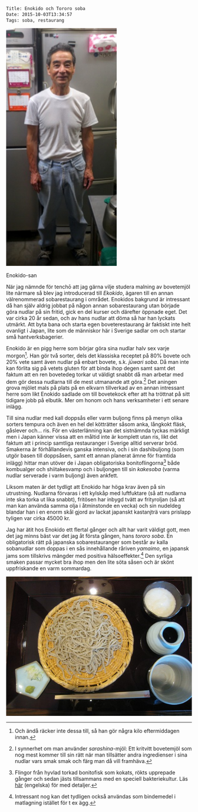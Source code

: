     Title: Enokido och Tororo soba
    Date: 2015-10-03T13:34:57
    Tags: soba, restaurang

<div class="figure pull-right">
	<img src="/img/Enokido/Enokido-san.jpg" alt="Enokido-san" width='300px'>
	<p class="caption">Enokido-san</p>
</div>

När jag nämnde för tenchō att jag gärna vilje studera malning av bovetemjöl lite närmare så blev jag introducerad till *Ekokido*, ägaren till en annan välrenommerad sobarestaurang i området. Enokidos bakgrund är intressant då han själv aldrig jobbat på någon annan sobarestaurang utan började göra nudlar på sin fritid, gick en del kurser och därefter öppnade eget. Det var cirka 20 år sedan, och av hans nudlar att döma så har han lyckats utmärkt. Att byta bana och starta egen boveterestaurang är faktiskt inte helt ovanligt i Japan, lite som de människor här i Sverige sadlar om och startar små hantverksbagerier.

Enokido är en pigg herre som börjar göra sina nudlar halv sex varje morgon[^0]. Han gör två sorter, dels det klassiska receptet på 80% bovete och 20% vete samt även nudlar på enbart bovete, s.k. *jūwari soba*. Då man inte kan förlita sig på vetets gluten för att binda ihop degen samt samt det faktum att en ren bovetedeg torkar ut väldigt snabbt då man arbetar med dem gör dessa nudlarna till de mest utmanande att göra.[^sarashina-juwari] Det aningen grova mjölet mals på plats på en elkvarn tillverkad av en annan intressant herre som likt Enokido sadlade om till bovetekock efter att ha tröttnat på sitt tidigare jobb på elbutik. Mer om honom och hans verksamheter i ett senare inlägg.

Till sina nudlar med kall doppsås eller varm buljong finns på menyn olika sorters tempura och även en hel del kötträtter såsom anka, långkokt fläsk, gåslever och... ris. För en västerlänning kan det sistnämnda tyckas märkligt men i Japan känner vissa att en måltid inte är komplett utan ris, likt det faktum att i princip samtliga restauranger i Sverige alltid serverar bröd. Smakerna är förhållandevis ganska intensiva, och i sin dashibuljong (som utgör basen till doppsåsen, samt ett annan planerat ämne för framtida inlägg) hittar man utöver de i Japan obligatoriska bonitoflingorna[^bonito] både kombualger och shiitakesvamp och i buljongen till sin *kakesoba* (varma nudlar serverade i varm buljong) även ankfett.

Liksom maten är det tydligt att Enokido har höga krav även på sin utrustning. Nudlarna förvaras i ett kylskåp <!-- temperatur 4-5 grader --> med luftfuktare (så att nudlarna inte ska torka ut lika snabbt), fritösen har inbygd tvätt av frityroljan (så att man kan använda samma olja i åtminstonde en vecka) och sin nudeldeg blandar han i en enorm skål gjord av lackat japanskt kastanjträ <!-- stor och djup skål underlättar fördelning av vattnet i mjölet --> vars prislapp tyligen var cirka 45000 kr.

Jag har ätit hos Enokido ett flertal gånger och allt har varit väldigt gott, men det jag minns bäst var det jag åt första gången, hans *tororo soba*. En obligatorisk rätt på japanska sobarestauranger som består av kalla sobanudlar som doppas i en sås innehållande råriven *yamaimo*, en japansk jams som tillskrivs mängder med positiva hälsoeffekter.[^yamaimo] Den syrliga smaken passar mycket bra ihop men den lite söta såsen och är skönt uppfriskande en varm sommardag.

![Tororo soba](/img/Enokido/Juwari-tororo.jpg)

[^0]: Och ändå räcker inte dessa till, så han gör några kilo eftermiddagen innan. 
[^sarashina-juwari]: I synnerhet om man använder *sarashina*-mjöl: Ett kritvitt bovetemjöl som nog mest kommer till sin rätt när man tillsätter andra ingredienser i sina nudlar vars smak smak och färg man då vill framhäva.
[^bonito]: Flingor från hyvlad torkad bonitofisk som kokats, rökts upprepade gånger och sedan jästs tillsammans med en speciell bakteriekultur. Läs [här](https://en.wikipedia.org/wiki/Katsuobushi) (engelska) för med detaljer.
[^yamaimo]: Intressant nog kan det tydligen också användas som bindemedel i matlagning istället för t ex ägg.
